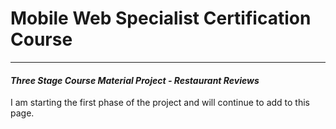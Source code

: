 # Mobile Web Specialist Certification Course
---
#### _Three Stage Course Material Project - Restaurant Reviews_

I am starting the first phase of the project and will continue to add to this page. 